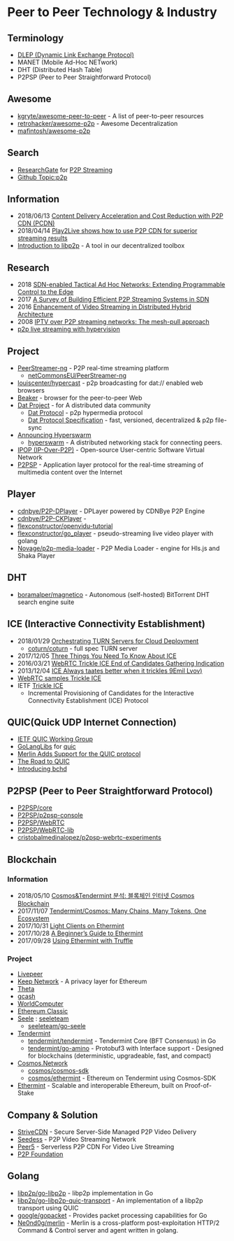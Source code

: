 # Peer to Peer Technology & Industry


## Terminology
- [DLEP (Dynamic Link Exchange Protocol)](https://datatracker.ietf.org/meeting/101/materials/slides-101-ccamp-sessb-1-introduction-to-dlep-dynamic-link-exchange-protocol-and-applicability-to-ccamp-01)
- MANET (Mobile Ad-Hoc NETwork)
- DHT (Distributed Hash Table)
- P2PSP (Peer to Peer Straightforward Protocol)


## Awesome
- [kgryte/awesome-peer-to-peer](https://github.com/kgryte/awesome-peer-to-peer) - A list of peer-to-peer resources
- [retrohacker/awesome-p2p](https://github.com/retrohacker/awesome-p2p) - Awesome Decentralization
- [mafintosh/awesome-p2p](https://github.com/mafintosh/awesome-p2p)


## Search
- [ResearchGate](https://www.researchgate.net) for [P2P Streaming](https://www.researchgate.net/search?q=p2p%20streaming)
- [Github Topic:p2p](https://github.com/topics/p2p)


## Information
- 2018/06/13 [Content Delivery Acceleration and Cost Reduction with P2P CDN (PCDN)](https://dzone.com/articles/content-delivery-acceleration-and-cost-reduction-w)
- 2018/04/14 [Play2Live shows how to use P2P CDN for superior streaming results](https://medium.com/play2live/play2live-shows-how-to-use-p2p-cdn-for-superior-streaming-results-be33741dec42)
- [Introduction to libp2p](https://blog.keep.network/introduction-to-libp2p-57ce6527babe) - A tool in our decentralized toolbox


## Research
- 2018 [SDN-enabled Tactical Ad Hoc Networks: Extending Programmable Control to the Edge](https://arxiv.org/pdf/1801.02909.pdf)
- 2017 [A Survey of Building Efficient P2P Streaming Systems in SDN]()
- 2016 [Enhancement of Video Streaming in Distributed Hybrid Architecture](https://www.researchgate.net/publication/295685216_Enhancement_of_Video_Streaming_in_Distributed_Hybrid_Architecture)
- 2008 [IPTV over P2P streaming networks: The mesh-pull approach](https://www.researchgate.net/publication/3200261_IPTV_over_P2P_streaming_networks_The_mesh-pull_approach)
- [p2p live streaming with hypervision](https://louis.center/p2p-hypervision)


## Project
- [PeerStreamer-ng](http://peerstreamer.org/) - P2P real-time streaming platform
    - [netCommonsEU/PeerStreamer-ng](https://github.com/netCommonsEU/PeerStreamer-ng)
- [louiscenter/hypercast](https://github.com/louiscenter/hypercast) - p2p broadcasting for dat:// enabled web browsers
- [Beaker](https://beakerbrowser.com/) - browser for the peer-to-peer Web
- [Dat Project](https://datproject.org/) - for A distributed data community
    - [Dat Protocol](https://www.datprotocol.com/) - p2p hypermedia protocol
    - [Dat Protocol Specification](https://github.com/datprotocol) - fast, versioned, decentralized & p2p file-sync
- [Announcing Hyperswarm](https://pfrazee.hashbase.io/blog/hyperswarm)
    - [hyperswarm](https://github.com/hyperswarm) - A distributed networking stack for connecting peers.
- [IPOP (IP-Over-P2P)](http://ipop-project.org/) - Open-source User-centric Software Virtual Network
- [P2PSP](http://www.p2psp.org/en/) - Application layer protocol for the real-time streaming of multimedia content over the Internet


## Player
- [cdnbye/P2P-DPlayer](https://github.com/cdnbye/P2P-DPlayer) - DPLayer powered by CDNBye P2P Engine
- [cdnbye/P2P-CKPlayer](https://github.com/cdnbye/P2P-CKPlayer) - 
- [flexconstructor/openvidu-tutorial](https://github.com/flexconstructor/openvidu-tutorial)
- [flexconstructor/go_player](https://github.com/flexconstructor/go_player) - pseudo-streaming live video player with golang
- [Novage/p2p-media-loader](https://github.com/Novage/p2p-media-loader) - P2P Media Loader - engine for Hls.js and Shaka Player


## DHT

- [boramalper/magnetico](https://github.com/boramalper/magnetico) - Autonomous (self-hosted) BitTorrent DHT search engine suite


## ICE  (Interactive Connectivity Establishment)

- 2018/01/29 [Orchestrating TURN Servers for Cloud Deployment](https://www.microsoft.com/developerblog/2018/01/29/orchestrating-turn-servers-cloud-deployment/)
    - [coturn/coturn](https://github.com/coturn/coturn) - full spec TURN server
- 2017/12/05 [Three Things You Need To Know About ICE](https://temasys.io/webrtc-three-things-need-know-ice/)
- 2016/03/21 [WebRTC Trickle ICE End of Candidates Gathering Indication](https://webrtcstandards.info/webrtc-trickle-ice/)
- 2013/12/04 [ICE Always taates better when it trickles 9Emil Lvov)](https;//webhacks.com/trickle-ice)
- [WebRTC samples Trickle ICE](https://webrtc.github.io/samples/src/content/peerconnection/trickle-ice/)
- IETF [Trickle ICE](https://datatracker.ietf.org/doc/draft-ietf-ice-trickle/)
    - Incremental Provisioning of Candidates for the Interactive Connectivity Establishment (ICE) Protocol



## QUIC(Quick UDP Internet Connection)

- [IETF QUIC Working Group](https://github.com/quicwg)
- [GoLangLibs](https://golanglibs.com/) for [quic](https://golanglibs.com/search?q=quic&sort=top&page=1)
- [Merlin Adds Support for the QUIC protocol](https://medium.com/@Ne0nd0g/merlin-adds-support-for-the-quic-protocol-ee5f8a1e8955)
- [The Road to QUIC](https://medium.com/cloudflare-blog/the-road-to-quic-9f100dc57d9d)
- [Introducing bchd](https://www.yours.org/content/introducing-bchd-aee6a07feb00)

## P2PSP (Peer to Peer Straightforward Protocol)

- [P2PSP/core](https://github.com/P2PSP/core)
- [P2PSP/p2psp-console](https://github.com/P2PSP/p2psp-console)
- [P2PSP/WebRTC](https://github.com/P2PSP/WebRTC)
- [P2PSP/WebRTC-lib](https://github.com/P2PSP/WebRTC-lib)
- [cristobalmedinalopez/p2psp-webrtc-experiments](https://github.com/cristobalmedinalopez/p2psp-webrtc-experiments)



## Blockchain

### Information
- 2018/05/10 [Cosmos&Tendermint 분석: 블록체인 인터넷 Cosmos Blockchain](https://steemit.com/kr/@bigthumbsup/cosmos-and-tendermint-cosmos-blockchain)
- 2017/11/07 [Tendermint/Cosmos: Many Chains, Many Tokens, One Ecosystem](https://www.slideshare.net/SunnyAggarwal2/tendermintcosmos-many-chains-many-tokens-one-ecosystem)
- 2017/10/31 [Light Clients on Ethermint](https://blog.cosmos.network/light-clients-on-ethermint-9ae1f3c6c4f5)
- 2017/10/28 [A Beginner’s Guide to Ethermint](https://blog.cosmos.network/a-beginners-guide-to-ethermint-38ee15f8a6f4)
- 2017/09/28 [Using Ethermint with Truffle](https://blog.cosmos.network/using-ethermint-with-truffle-984e6721e30d)



### Project
- [Livepeer](https://livepeer.org/)
- [Keep Network](https://keep.network/) - A privacy layer for Ethereum
- [Theta]()
- [gcash](https://github.com/gcash)
- [WorldComputer](https://github.com/WorldComputer)
- [Ethereum Classic](https://github.com/ethereumclassic)
- [Seele](https://seele.pro/) : [seeleteam](https://github.com/seeleteam)
    - [seeleteam/go-seele](https://github.com/seeleteam/go-seele)
- [Tendermint](https://tendermint.com/)
    - [tendermint/tendermint](https://github.com/tendermint/tendermint) - Tendermint Core (BFT Consensus) in Go
    - [tendermint/go-amino](https://github.com/tendermint/go-amino) - Protobuf3 with Interface support - Designed for blockchains (deterministic, upgradeable, fast, and compact)
- [Cosmos.Network](https://cosmos.network/)
    - [cosmos/cosmos-sdk](https://github.com/cosmos/cosmos-sdk)
    - [cosmos/ethermint](https://github.com/cosmos/ethermint) - Ethereum on Tendermint using Cosmos-SDK
- [Ethermint](https://ethermint.zone/) - Scalable and interoperable Ethereum, built on Proof-of-Stake



## Company & Solution
- [StriveCDN](https://strivecdn.com) - Secure Server-Side Managed P2P Video Delivery
- [Seedess](https://seedess.com/) - P2P Video Streaming Network
- [Peer5](https://www.peer5.com/) - Serverless P2P CDN For Video Live Streaming
- [P2P Foundation](https://p2pfoundation.net/)


## Golang

- [libp2p/go-libp2p](https://github.com/libp2p/go-libp2p) - libp2p implementation in Go
- [libp2p/go-libp2p-quic-transport](https://github.com/libp2p/go-libp2p-quic-transport) - An implementation of a libp2p transport using QUIC
- [google/gopacket](https://github.com/google/gopacket) - Provides packet processing capabilities for Go
- [Ne0nd0g/merlin](https://github.com/Ne0nd0g/merlin) - Merlin is a cross-platform post-exploitation HTTP/2 Command & Control server and agent written in golang.



